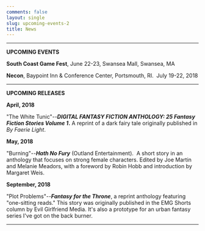 ```yaml
---
comments: false
layout: single
slug: upcoming-events-2
title: News
---
```

* * *

**UPCOMING EVENTS**

**South Coast Game Fest**, June 22-23, Swansea Mall, Swansea, MA

**Necon**, Baypoint Inn & Conference Center, Portsmouth, RI.  July 19-22, 2018

* * *

**UPCOMING RELEASES**

**April, 2018**

"The White Tunic"--**_DIGITAL FANTASY FICTION ANTHOLOGY: 25 Fantasy Fiction Stories Volume 1_.** A reprint of a dark fairy tale originally published in _By Faerie Light_. 

**May, 2018**

"Burning"--**_Hath No Fury_** (Outland Entertainment).  A short story in an anthology that focuses on strong female characters. Edited by Joe Martin and Melanie Meadors, with a foreword by Robin Hobb and introduction by Margaret Weis.

**September, 2018**

"Plot Problems"--**_Fantasy for the Throne_**, a reprint anthology featuring "one-sitting reads."  This story was originally published in the EMG Shorts column by Evil Girlfriend Media. It's also a prototype for an urban fantasy series I've got on the back burner. 

* * *

